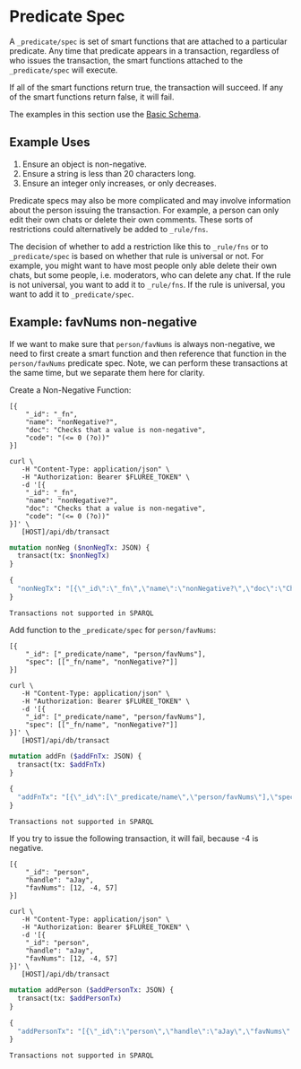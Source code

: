 # Predicate Spec

A `_predicate/spec` is set of smart functions that are attached to a particular predicate. Any time that predicate appears in a transaction, regardless of who issues the transaction, the smart functions attached to the `_predicate/spec` will execute.

If all of the smart functions return true, the transaction will succeed. If any of the smart functions return false, it will fail.

The examples in this section use the [Basic Schema](/docs/getting-started/fluree-basics#overview).

## Example Uses

1. Ensure an object is non-negative.
2. Ensure a string is less than 20 characters long.
3. Ensure an integer only increases, or only decreases.

Predicate specs may also be more complicated and may involve information about the person issuing the transaction. For example, a person can only edit their own chats or delete their own comments. These sorts of restrictions could alternatively be added to `_rule/fns`.

The decision of whether to add a restriction like this to `_rule/fns` or to `_predicate/spec` is based on whether that rule is universal or not. For example, you might want to have most people only able delete their own chats, but some people, i.e. moderators, who can delete any chat. If the rule is not universal, you want to add it to `_rule/fns`. If the rule is universal, you want to add it to `_predicate/spec`.

## Example: favNums non-negative

If we want to make sure that `person/favNums` is always non-negative, we need to first create a smart function and then reference that function in the `person/favNums` predicate spec. Note, we can perform these transactions at the same time, but we separate them here for clarity.

Create a Non-Negative Function:

```flureeql
[{
    "_id": "_fn",
    "name": "nonNegative?",
    "doc": "Checks that a value is non-negative",
    "code": "(<= 0 (?o))"
}]
```

```curl
curl \
   -H "Content-Type: application/json" \
   -H "Authorization: Bearer $FLUREE_TOKEN" \
   -d '[{
    "_id": "_fn",
    "name": "nonNegative?",
    "doc": "Checks that a value is non-negative",
    "code": "(<= 0 (?o))"
}]' \
   [HOST]/api/db/transact
```

```graphql
mutation nonNeg ($nonNegTx: JSON) {
  transact(tx: $nonNegTx)
}

{
  "nonNegTx": "[{\"_id\":\"_fn\",\"name\":\"nonNegative?\",\"doc\":\"Checks that a value is non-negative\",\"code\":\"(<= 0 (?o))\"}]"
}
```

```sparql
Transactions not supported in SPARQL
```

Add function to the `_predicate/spec` for `person/favNums`:

```flureeql
[{
    "_id": ["_predicate/name", "person/favNums"],
    "spec": [["_fn/name", "nonNegative?"]]
}]
```

```curl
curl \
   -H "Content-Type: application/json" \
   -H "Authorization: Bearer $FLUREE_TOKEN" \
   -d '[{
    "_id": ["_predicate/name", "person/favNums"],
    "spec": [["_fn/name", "nonNegative?"]]
}]' \
   [HOST]/api/db/transact
```

```graphql
mutation addFn ($addFnTx: JSON) {
  transact(tx: $addFnTx)
}

{
  "addFnTx": "[{\"_id\":[\"_predicate/name\",\"person/favNums\"],\"spec\":[[\"_fn/name\",\"nonNegative?\"]]}]"
}
```

```sparql
Transactions not supported in SPARQL
```

If you try to issue the following transaction, it will fail, because -4 is negative.

```flureeql
[{
    "_id": "person",
    "handle": "aJay",
    "favNums": [12, -4, 57]
}]
```

```curl
curl \
   -H "Content-Type: application/json" \
   -H "Authorization: Bearer $FLUREE_TOKEN" \
   -d '[{
    "_id": "person",
    "handle": "aJay",
    "favNums": [12, -4, 57]
}]' \
   [HOST]/api/db/transact
```

```graphql
mutation addPerson ($addPersonTx: JSON) {
  transact(tx: $addPersonTx)
}

{
  "addPersonTx": "[{\"_id\":\"person\",\"handle\":\"aJay\",\"favNums\":[12,-4,57]}]"
}
```

```sparql
Transactions not supported in SPARQL
```
